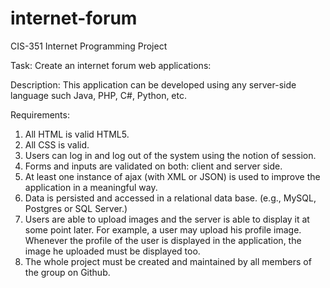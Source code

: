# internet-forum
CIS-351 Internet Programming Project

Task: Create an internet forum web applications:

Description: This application can be developed using any server-side language such Java, PHP, C#, Python, etc.

Requirements:

1. All HTML is valid HTML5.
2. All CSS is valid.
3. Users can log in and log out of the system using the notion of session.
4. Forms and inputs are validated on both: client and server side.
5. At least one instance of ajax (with XML or JSON) is used to improve the application in a meaningful way.
6. Data is persisted and accessed in a relational data base. (e.g., MySQL, Postgres or SQL Server.)
7. Users are able to upload images and the server is able to display it at some point later. For example, a user may upload his profile image. Whenever the profile of the user is displayed in the application, the image he uploaded must be displayed too.
8. The whole project must be created and maintained by all members of the group on Github.
